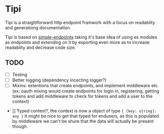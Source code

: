 # Tipi

Tipi is a straightforward http endpoint framwork with a focus on readablity
and generationg documentation.

Tipi is based on [simple-endpoints](https://github.com/simonBackx/simple-endpoints)
taking it's base idea of using es modules as endpoints and extending on it by
exporting even more as to increase readablity and decrease code size.

## TODO

- [ ] Testing
- [ ] Better logging (dependency incecting logger?)
- [ ] Mixins: extentions that create endpoints, and implement middleware etc.
      (ex: oauth mixing would create endpoints for login in, registering, 
      getting tokens and add middleware to check for tokens and add a user to the context)
- [] Typed context?, the context is now a object of type `{ [key: string]: any }`
    It might be nice to get that typed for endusers, as this is populated 
    by middleware we can't be shure that the data will actually be present though.
